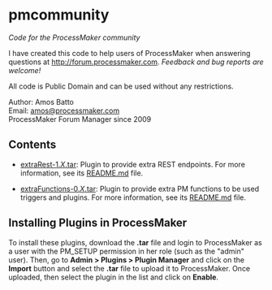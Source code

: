 # pmcommunity
*Code for the ProcessMaker community*

I have created this code to help users of ProcessMaker when answering questions
at http://forum.processmaker.com. *Feedback and bug reports are welcome!*

All code is Public Domain and can be used without any restrictions.

Author: Amos Batto  
Email: amos@processmaker.com  
ProcessMaker Forum Manager since 2009

## Contents

* [extraRest-1.*X*.tar](extraRest/extraRest-1.1.tar):  Plugin to provide extra REST endpoints. 
   For more information, see its [README.md](extraRest/README.md) file.

* [extraFunctions-0.*X*.tar](extraFunctions/extraFunctions-0.1.tar): Plugin to provide extra PM functions to be used triggers and plugins. 
   For more information, see its [README.md](extraFunctions/README.md) file.

## Installing Plugins in ProcessMaker
To install these plugins, download the **.tar** file and login to ProcessMaker as
a user with the PM_SETUP permission in her role (such as the "admin" user). 
Then, go to **Admin > Plugins > Plugin Manager** and click on the **Import** button 
and select the **.tar** file to upload it to ProcessMaker. Once uploaded, then select 
the plugin in the list and click on **Enable**.
